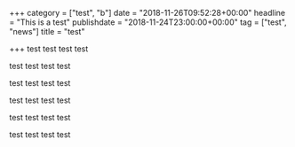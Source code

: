 +++
category = ["test", "b"]
date = "2018-11-26T09:52:28+00:00"
headline = "This is a test"
publishdate = "2018-11-24T23:00:00+00:00"
tag = ["test", "news"]
title = "test"

+++
test test test test

test test test test

test test test test

test test test test

test test test test

test test test test